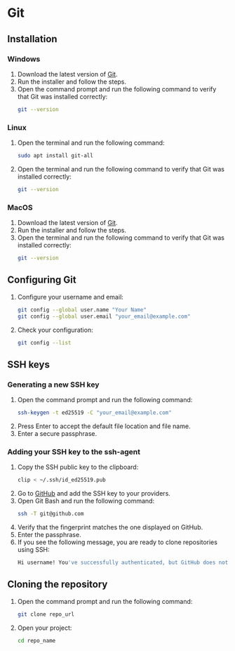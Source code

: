 # Git

## Installation

### Windows

1. Download the latest version of [Git](https://git-scm.com/download/win).
2. Run the installer and follow the steps.
3. Open the command prompt and run the following command to verify that Git was installed correctly:
   ```bash
   git --version
   ```

### Linux

1. Open the terminal and run the following command:
   ```bash
   sudo apt install git-all
   ```
2. Open the terminal and run the following command to verify that Git was installed correctly:
   ```bash
   git --version
   ```

### MacOS

1. Download the latest version of [Git](https://git-scm.com/download/mac).
2. Run the installer and follow the steps.
3. Open the terminal and run the following command to verify that Git was installed correctly:
   ```bash
   git --version
   ```

## Configuring Git

1. Configure your username and email:
   ```bash
   git config --global user.name "Your Name"
   git config --global user.email "your_email@example.com"
   ```
2. Check your configuration:
   ```bash
   git config --list
   ```

## SSH keys

### Generating a new SSH key

1. Open the command prompt and run the following command:
   ```bash
   ssh-keygen -t ed25519 -C "your_email@example.com"
   ```
2. Press Enter to accept the default file location and file name.
3. Enter a secure passphrase.

### Adding your SSH key to the ssh-agent

1. Copy the SSH public key to the clipboard:
   ```bash
   clip < ~/.ssh/id_ed25519.pub
   ```
2. Go to [GitHub](https://github.com/settings/keys) and add the SSH key to your providers.
3. Open Git Bash and run the following command:
   ```bash
   ssh -T git@github.com
   ```
4. Verify that the fingerprint matches the one displayed on GitHub.
5. Enter the passphrase.
6. If you see the following message, you are ready to clone repositories using SSH:
   ```bash
   Hi username! You've successfully authenticated, but GitHub does not provide shell access.
   ```

## Cloning the repository

1. Open the command prompt and run the following command:
   ```bash
   git clone repo_url
   ```
2. Open your project:
   ```bash
   cd repo_name
   ```
